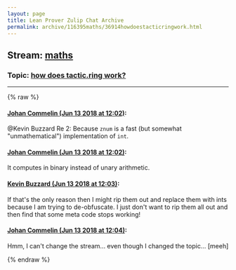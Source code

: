 ```yaml
---
layout: page
title: Lean Prover Zulip Chat Archive 
permalink: archive/116395maths/36914howdoestacticringwork.html
---
```


## Stream: [maths](index.html)
### Topic: [how does tactic.ring work?](36914howdoestacticringwork.html)

---


{% raw %}
#### [ Johan Commelin (Jun 13 2018 at 12:02)](https://leanprover.zulipchat.com/#narrow/stream/116395-maths/topic/how%20does%20tactic.ring%20work%3F/near/128000315):
<p><span class="user-mention" data-user-id="110038">@Kevin Buzzard</span> Re 2: Because <code>znum</code> is a fast (but somewhat "unmathematical") implementation of <code>int</code>.</p>

#### [ Johan Commelin (Jun 13 2018 at 12:02)](https://leanprover.zulipchat.com/#narrow/stream/116395-maths/topic/how%20does%20tactic.ring%20work%3F/near/128000321):
<p>It computes in binary instead of unary arithmetic.</p>

#### [ Kevin Buzzard (Jun 13 2018 at 12:03)](https://leanprover.zulipchat.com/#narrow/stream/116395-maths/topic/how%20does%20tactic.ring%20work%3F/near/128000345):
<p>If that's the only reason then I might rip them out and replace them with ints because I am trying to de-obfuscate. I just don't want to rip them all out and then find that some meta code stops working!</p>

#### [ Johan Commelin (Jun 13 2018 at 12:04)](https://leanprover.zulipchat.com/#narrow/stream/116395-maths/topic/how%20does%20tactic.ring%20work%3F/near/128000410):
<p>Hmm, I can't change the stream... even though I changed the topic... [meeh]</p>


{% endraw %}
